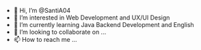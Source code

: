 - 👋 Hi, I’m @SantiA04
- 👀 I’m interested in Web Development and UX/UI Design
- 🌱 I’m currently learning Java Backend Development and English
- 💞️ I’m looking to collaborate on ...
- 📫 How to reach me ...

<!---
SantiA04/SantiA04 is a ✨ special ✨ repository because its `README.md` (this file) appears on your GitHub profile.
You can click the Preview link to take a look at your changes.
--->
